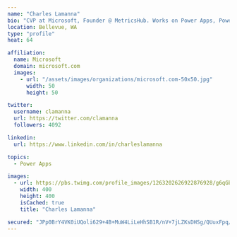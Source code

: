 ```yaml
---
name: "Charles Lamanna"
bio: "CVP at Microsoft, Founder @ MetricsHub. Works on Power Apps, Power Automate, Power Virtual Agent, Common Data Service and Dynamics 365."
location: Bellevue, WA
type: "profile"
heat: 64

affiliation:
  name: Microsoft
  domain: microsoft.com
  images:
    - url: "/assets/images/organizations/microsoft.com-50x50.jpg"
      width: 50
      height: 50

twitter:
  username: clamanna
  url: https://twitter.com/clamanna
  followers: 4092

linkedin:
  url: https://www.linkedin.com/in/charleslamanna

topics:
  - Power Apps

images:
  - url: https://pbs.twimg.com/profile_images/1263202626922876928/g6qGbHZ-_400x400.jpg
    width: 400
    height: 400
    isCached: true
    title: "Charles Lamanna"

secured: "JPp0BrY4VK0iUQoli629+4B+MuW4LiLeHhSB1R/nV+7jLZKsDHSg/QUuxFpq/Vfsdf7vlgZj55NtXsJSWvLMJ3jOtslCePc7zToMnEA2jSrkMcUVpFy1DhOaMxCgirvWpE601Tj1a0oghEhiJvtN/cd4yJDTTtrFZAH5FuLA0kXv4fHCeCBFJf+XKulsFN4ua6IIf9mFWdlVY0EB24hu4O4kWuNRW6WKUAf2lhV5CGfpw6p54OS5odxZJyR4NRxBxD+GVUOb3zVf8vQUC5jZs2kVWxx0x/8osGRbzcFobu6pPZtc8DpWfgtB4fgv2wlyXS2iMAlDWa0y9lor24E4uYHR9TuVaAqjnJNzgdu+D7386scBF0UEEdbMKhOMfjX7+r1accF+kZ5TpSFkfejBUCml773+jYDaK63mfm3qWlA=;cdN0rwYVhZfKgbC6K2lgpg=="
---
```


